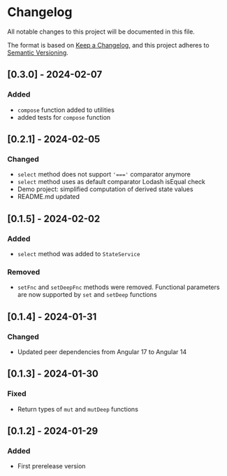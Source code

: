 # Changelog

All notable changes to this project will be documented in this file.

The format is based on [Keep a Changelog](https://keepachangelog.com/en/1.0.0/),
and this project adheres to [Semantic Versioning](https://semver.org/spec/v2.0.0.html).

## [0.3.0] - 2024-02-07

### Added

- `compose` function added to utilities
- added tests for `compose` function

## [0.2.1] - 2024-02-05

### Changed

- `select` method does not support `'==='` comparator anymore
- `select` method uses as default comparator Lodash isEqual check
- Demo project: simplified computation of derived state values
- README.md updated

## [0.1.5] - 2024-02-02

### Added

- `select` method was added to `StateService`

### Removed

- `setFnc` and `setDeepFnc` methods were removed. Functional parameters are now
  supported by `set` and `setDeep` functions

## [0.1.4] - 2024-01-31

### Changed

- Updated peer dependencies from Angular 17 to Angular 14

## [0.1.3] - 2024-01-30

### Fixed

- Return types of `mut` and `mutDeep` functions

## [0.1.2] - 2024-01-29

### Added

- First prerelease version
